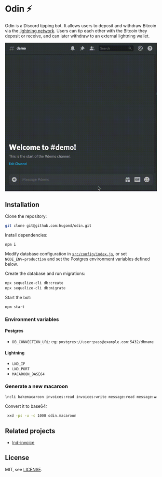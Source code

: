 # Odin ⚡

Odin is a Discord tipping bot. It allows users to deposit and withdraw Bitcoin via the [lightning network](https://lightning.network). Users can tip each other with the Bitcoin they deposit or receive, and can later withdraw to an external lightning wallet.

![GIF of Odin being used in a Discord channel](./demo.gif)

## Installation

Clone the repository:
```bash
git clone git@github.com:hugomd/odin.git
```

Install dependencies:
```bash
npm i
```

Modify database configuration in [`src/config/index.js`](./src/config/index.js), or set `NODE_ENV=production` and set the Postgres environment variables defined below.

Create the database and run migrations:
```bash
npx sequelize-cli db:create
npx sequelize-cli db:migrate
```

Start the bot:
```bash
npm start
```


### Environment variables
#### Postgres
* `DB_CONNECTION_URL`: eg: `postgres://user:pass@example.com:5432/dbname`

#### Lightning
* `LND_IP`
* `LND_PORT`
* `MACAROON_BASE64`

### Generate a new macaroon
```bash
lncli bakemacaroon invoices:read invoices:write message:read message:write offchain:read offchain:write --save_to odin.macaroon
```

Convert it to base64:
```bash
 xxd -ps -u -c 1000 odin.macaroon
```

## Related projects
* [lnd-invoice](https://github.com/hugomd/lnd-invoice)

## License
MIT, see [LICENSE](./LICENSE).
